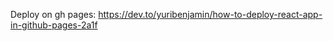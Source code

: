 <!-- @format -->

Deploy on gh pages:
https://dev.to/yuribenjamin/how-to-deploy-react-app-in-github-pages-2a1f

